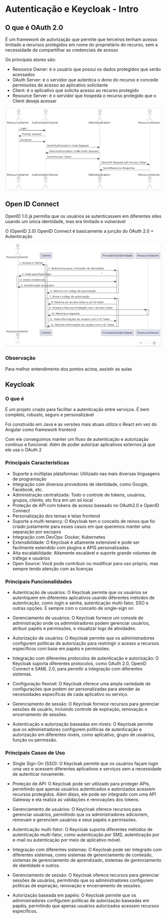 # Autenticação e Keycloak - Intro

## O que é OAuth 2.0

É um framework de autorização que permite que terceiros tenham acesso limitado a recursos protegidos em nome do proprietário do recurso, sem a necessidade de compartilhar as credenciais de acesso

Os principais atores são:

- Resource Owner: é o usuário que possui os dados protegidos que serão acessados
- OAuth Server: é o servidor que autentica o dono do recurso e concede permissões de acesso ao aplicativo solicitante
- Client: é o aplicativo que solicita acesso ao recurso protegido
- Resource Server: é o servidor que hospeda o recurso protegido que o Client deseja acessar

![oauth2 flow example](oauth2-flow.png)

## Open ID Connect

OpenID 1.0 já permitia que os usuários se autenticassem em diferentes sites usando um única identidade, mas era limitado e vulnerável

O (OpenID 2.0) OpenID Connect é basicamente a junção do OAuth 2.0 + Autenticação

![OpenID Connect flow](openid-connect-flow.png)

### Observação

Para melhor entendimento dos pontos acima, assistir as aulas

## Keycloak

### O que é

É um projeto criado para facilitar a autenticação entre serviços. É bem completo, robusto, seguro e personalizável

Foi construído em Java e as versões mais atuais utiliza o React em vez do Angular como framework frontend

Com ele conseguimos manter um fluxo de autenticação e autorização contínuo e funcional. Além de poder autorizar aplicativos externos já que ele usa o OAuth 2

### Principais Características

- Suporte a múltiplas plataformas: Utilizado nas mais diversas linguagens de programação
- Integração com diversos provedores de identidade, como Google, Facebook, etc.
- Administração centralizada: Todo o controle de tokens, usuários, grupos, clients, etc fica em um só local
- Proteção de API com tokens de acesso baseado no OAuth2.0 e OpenID Connect
- Personalização dos temas e telas frontend
- Suporte a multi-tenancy: O Keycloak tem o conceito de reinos que foi criado justamente para esses casos em que queremos manter uma separação por escopos
- Integração com DevOps: Docker, Kubernetes
- Extensibilidade: O Keycloak é altamente extensível e pode ser facilmente estendido com plugins e APIS personalizadas.
- Alta escalabilidade: Altamente escalável e suporte grande volumes de tráfego e usuários
- Open Source: Você pode contribuir ou modificar para uso próprio, mas sempre tendo atenção com as licenças

### Principais Funcionalidades

- Autenticação de usuários: O Keycloak permite que os usuários se autentiquem em diferentes aplicativos usando diferentes métodos de autenticação, como login e senha, autenticação multi-fator, SSO e outras opções. E sempre com o conceito de single-sign on

- Gerenciamento de usuários: O Keycloak fornece um console de administração onde os administradores podem gerenciar usuários, atribuir papéis e permissões, e visualizar logs de atividades.

- Autorização de usuários: O Keycloak permite que os administradores configurem políticas de autorização para restringir o acesso a recursos específicos com base em papéis e permissões.

- Integração com diferentes protocolos de autenticação e autorização: O Keycloak suporta diferentes protocolos, como OAuth 2.0, OpenlD Connect e SAML 2.0, para permitir a integração com diferentes sistemas.

- Configuração flexível: O Keycloak oferece uma ampla variedade de configurações que podem ser personalizadas para atender às necessidades específicas de cada aplicativo ou serviço.

- Gerenciamento de sessão: O Keycloak fornece recursos para gerenciar sessões de usuário, incluindo controle de expiração, renovação e encerramento de sessões.

- Autenticação e autorização baseadas em níveis: O Keycloak permite que os administradores configurem políticas de autenticação e autorização em diferentes níveis, como aplicativo, grupo de usuários, função ou permissão.

### Principais Casos de Uso

- Single Sign-On (SSO): O Keycloak permite que os usuários façam login uma vez e acessem diferentes aplicativos e serviços sem a necessidade de autenticar novamente.

- Proteção de API: O Keycloak pode ser utilizado para proteger APIs, permitindo que apenas usuários autenticados e autorizados acessem recursos protegidos. Além disso, ele pode ser integrado com uma API Gateway e ela realiza as validações e renovações dos tokens.

- Gerenciamento de usuários: O Keycloak oferece recursos para gerenciar usuários, permitindo que os administradores adicionem, removam e gerenciem usuários e seus papéis e permissões.

- Autenticação multi-fator: O Keycloak suporta diferentes métodos de autenticação multi-fator, como autenticação por SMS, autenticação por e-mail ou autenticação por meio de aplicativo móvel.

- Integração com diferentes sistemas: O Keycloak pode ser integrado com diferentes sistemas, como sistemas de gerenciamento de conteúdo, sistemas de gerenciamento de aprendizado, sistemas de gerenciamento de identidade e outros.

- Gerenciamento de sessão: O Keycloak oferece recursos para gerenciar sessões de usuários, permitindo que os administradores configurem políticas de expiração, renovação e encerramento de sessões.

- Autorização baseada em papéis: O Keycloak permite que os administradores configurem políticas de autorização baseadas em papéis, permitindo que apenas usuários autorizados acessem recursos específicos.
